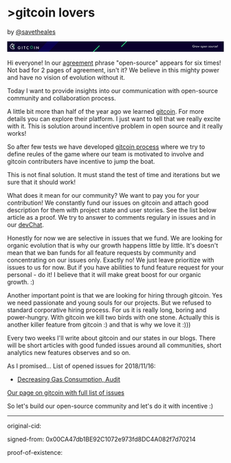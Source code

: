 # >gitcoin lovers

by [@savetheales](cyb://0x00CA47db1BE92C1072e973fd8DC4A082f7d70214.eth)

![pic](pic.png)

Hi everyone! In our [agreement](cyb://QmaXfCR86ZL6gRXK8knMoVCzQSFMzwsYcJnT7DE68g5QY2.ipfs) phrase "open-source" appears for six times! Not bad for 2 pages of agreement, isn't it? We believe in this mighty power and have no vision of evolution without it.

Today I want to provide insights into our communication with open-source community and collaboration process.

A little bit more than half of the year ago we learned [gitcoin](https://gitcoin.co/). For more details you can explore their platform. I just want to tell that we really excite with it. This is solution around incentive problem in open source and it really works!

So after few tests we have developed [gitcoin process](https://github.com/cybercongress/congress/tree/master/community) where we try to define reules of the game where our team is motivated to involve and gitcoin contributers have incentive to jump the boat. 

This is not final solution. It must stand the test of time and iterations but we sure that it should work!

What does it mean for our community? We want to pay you for your contribution! We constantly fund our issues on gitcoin and attach good description for them with project state and user stories. See the list below article as a proof. We try to answer to comments regulary in issues and in our [devChat](https://t.me/fuckgoogle).

Honestly for now we are selective in issues that we fund. We are looking for organic evolution that is why our growth happens little by little. It's doesn't mean that we ban funds for all feature requests by community and concentrating on our issues only. Exactly no! We just leave prioritize with issues to us for now. But if you have abilities to fund feature request for your personal - do it! I believe that it will make great boost for our organic growth. :)

Another important point is that we are looking for hiring through gitcoin. Yes we need passionate and young souls for our projects. But we refused to standard corporative hiring process. For us it is really long, boring and power-hungry. With gitcoin we kill two birds with one stone. Actually this is another killer feature from gitcoin :) and that is why we love it :)))

Every two weeks I'll write about gitcoin and our states in our blogs. There will be short articles with good funded issues around all communities, short analytics new features observes and so on.

As I promised...
List of opened issues for 2018/11/16:
- [Decreasing Gas Consumption, Audit](https://gitcoin.co/issue/cybercongress/chaingear/993/757)

[Our page on gitcoin with full list of issues](https://gitcoin.co/profile/cybercongress)

So let's build our open-source community and let's do it with incentive :)

---
original-cid:

signed-from: 0x00CA47db1BE92C1072e973fd8DC4A082f7d70214

proof-of-existence:
